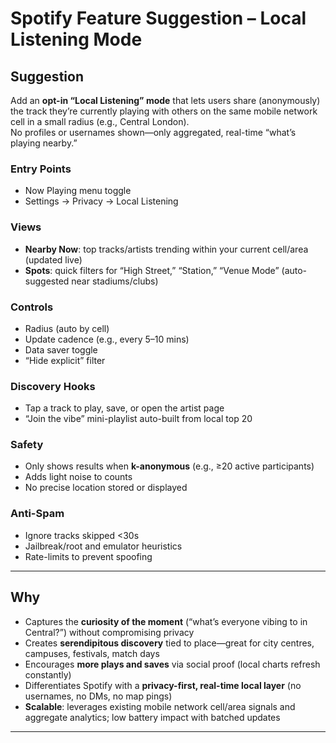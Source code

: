 # Spotify Feature Suggestion – Local Listening Mode

## Suggestion
Add an **opt-in “Local Listening” mode** that lets users share (anonymously) the track they’re currently playing with others on the same mobile network cell in a small radius (e.g., Central London).  
No profiles or usernames shown—only aggregated, real-time “what’s playing nearby.”

### Entry Points
- Now Playing menu toggle  
- Settings → Privacy → Local Listening  

### Views
- **Nearby Now**: top tracks/artists trending within your current cell/area (updated live)  
- **Spots**: quick filters for “High Street,” “Station,” “Venue Mode” (auto-suggested near stadiums/clubs)  

### Controls
- Radius (auto by cell)  
- Update cadence (e.g., every 5–10 mins)  
- Data saver toggle  
- “Hide explicit” filter  

### Discovery Hooks
- Tap a track to play, save, or open the artist page  
- “Join the vibe” mini-playlist auto-built from local top 20  

### Safety
- Only shows results when **k-anonymous** (e.g., ≥20 active participants)  
- Adds light noise to counts  
- No precise location stored or displayed  

### Anti-Spam
- Ignore tracks skipped <30s  
- Jailbreak/root and emulator heuristics  
- Rate-limits to prevent spoofing  

---

## Why
- Captures the **curiosity of the moment** (“what’s everyone vibing to in Central?”) without compromising privacy  
- Creates **serendipitous discovery** tied to place—great for city centres, campuses, festivals, match days  
- Encourages **more plays and saves** via social proof (local charts refresh constantly)  
- Differentiates Spotify with a **privacy-first, real-time local layer** (no usernames, no DMs, no map pings)  
- **Scalable**: leverages existing mobile network cell/area signals and aggregate analytics; low battery impact with batched updates  

---
